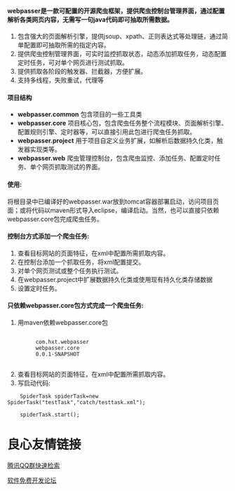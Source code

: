 
#### webpasser是一款可配置的开源爬虫框架，提供爬虫控制台管理界面，通过配置解析各类网页内容，无需写一句java代码即可抽取所需数据。

1. 包含强大的页面解析引擎，提供jsoup、xpath、正则表达式等处理链，通过简单配置即可抽取所需的指定内容。
2. 提供爬虫控制管理界面，可实时监控抓取状态，动态添加抓取任务，动态配置定时任务，可对单个网页进行测试抓取。
3. 提供抓取各阶段的触发器、拦截器，方便扩展。
4. 支持多线程，失败重试，代理等


#### 项目结构

* **webpasser.common**    包含项目的一些工具类
* **webpasser.core**  项目核心包，包含爬虫任务整个流程模块、页面解析引擎、配置规则引擎、定时器等，可以直接引用此包进行爬虫任务抓取。
* **webpasser.project**  用于项目自定义业务扩展，如解析后数据持久化类，触发器实现类等。
* **webpasser.web**    爬虫管理控制台，包含爬虫监控、添加任务、配置定时任务、单个网页抓取测试的界面。


#### 使用:

将根目录中已编译好的webpasser.war放到tomcat容器部署启动，访问项目页面；或将代码以maven形式导入eclipse，编译启动。当然，也可以直接只依赖webpasser.core包完成爬虫任务。


#### 控制台方式添加一个爬虫任务:

1. 查看目标网站的页面特征，在xml中配置所需抓取内容。
2. 在控制台添加一个抓取任务，将xml配置提交。
3. 对单个网页测试或整个任务执行测试。
4. 在webpasser.project中扩展数据持久化类或使用现有持久化类存储数据
5. 设置定时任务。


#### 只依赖webpasser.core包方式完成一个爬虫任务:

1. 用maven依赖webpasser.core包
```
	 
		 com.hxt.webpasser 
		 webpasser.core 
		 0.0.1-SNAPSHOT 
	 
```
2. 查看目标网站的页面特征，在xml中配置所需抓取内容。
3. 写启动代码:
```
	SpiderTask spiderTask=new SpiderTask("testTask","catch/testtask.xml");
	
	spiderTask.start();
```




 # 良心友情链接

[腾讯QQ群快速检索](http://u.720life.cn/s/8cf73f7c)

[软件免费开发论坛](http://u.720life.cn/s/bbb01dc0)